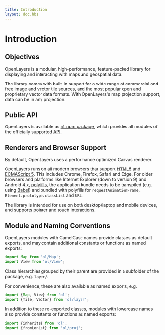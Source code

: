 ```yaml
---
title: Introduction
layout: doc.hbs
---
```


# Introduction

## Objectives

OpenLayers is a modular, high-performance, feature-packed library for displaying and interacting with maps and geospatial data.

The library comes with built-in support for a wide range of commercial and free image and vector tile sources, and the most popular open and proprietary vector data formats. With OpenLayers's map projection support, data can be in any projection.

## Public API

OpenLayers is available as [`ol` npm package](https://npmjs.com/package/ol), which provides all modules of the officially supported [API](../../apidoc).

## Renderers and Browser Support

By default, OpenLayers uses a performance optimized Canvas renderer.

OpenLayers runs on all modern browsers that support [HTML5](https://html.spec.whatwg.org/multipage/) and [ECMAScript 5](http://www.ecma-international.org/ecma-262/5.1/). This includes Chrome, Firefox, Safari and Edge. For older browsers and platforms like Internet Explorer (down to version 9) and Android 4.x, [polyfills](http://polyfill.io), the application bundle needs to be transpiled (e.g. using [Babel](https://babeljs.io)) and bundled with polyfills for `requestAnimationFrame`, `Element.prototype.classList` and `URL`.

The library is intended for use on both desktop/laptop and mobile devices, and supports pointer and touch interactions.

## Module and Naming Conventions

OpenLayers modules with CamelCase names provide classes as default exports, and may contain additional constants or functions as named exports:

```js
import Map from 'ol/Map';
import View from 'ol/View';
```

Class hierarchies grouped by their parent are provided in a subfolder of the package, e.g. `layer/`.

For convenience, these are also available as named exports, e.g.

```js
import {Map, View} from 'ol';
import {Tile, Vector} from 'ol/layer';
```

In addition to these re-exported classes, modules with lowercase names also provide constants or functions as named exports:

```js
import {inherits} from 'ol';
import {fromLonLat} from 'ol/proj';
```
